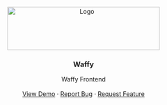 <div id="top"></div>

<!-- PROJECT LOGO -->
<br />
<div align="center">
  <a href="https://github.com/RahulBansal123/PreMarket/blob/main/public/assets/images/logo.png">
    <img src="https://user-images.githubusercontent.com/64414414/176496553-4a87def8-f11e-4ba0-85bb-86765762832a.png" alt="Logo" width="350" height="100">
  </a>

  <h3 align="center">Waffy</h3>

  <p align="center">
Waffy Frontend
    <br />
    <br />
    <a href="https://waffy.vercel.app/">View Demo</a>
    ·
    <a href="https://github.com/RahulBansal123/waffy/issues">Report Bug</a>
    ·
    <a href="https://github.com/RahulBansal123/waffy/issues">Request Feature</a>
  </p>
</div>
